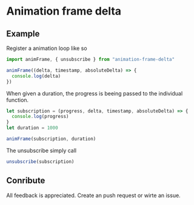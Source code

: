 # Animation frame delta



## Example

Register a animation loop like so

```js
import animFrame, { unsubscribe } from "animation-frame-delta"

animFrame((delta, timestamp, absoluteDelta) => {
  console.log(delta)
})
```

When given a duration, the progress is beeing passed to the individual function.

```js
let subscription = (progress, delta, timestamp, absoluteDelta) => {
  console.log(progress)
}
let duration = 1000

animFrame(subscription, duration)
```

The unsubscribe simply call

```js
unsubscribe(subscription)
```

## Conribute

All feedback is appreciated. Create an push request or wirte an issue.

